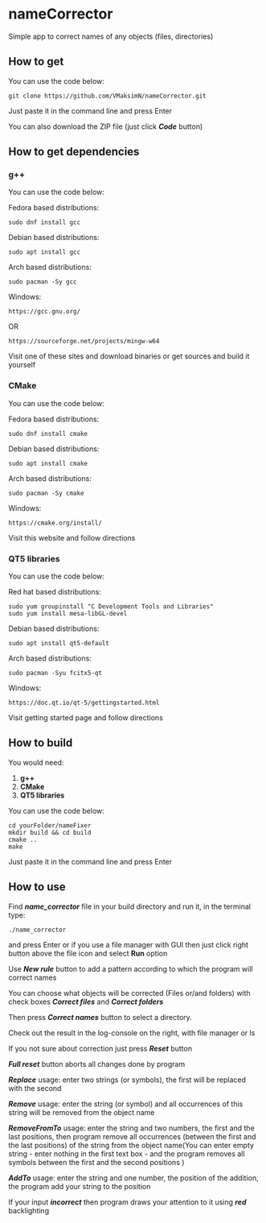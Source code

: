 # nameCorrector
Simple app to correct names of any objects (files, directories)

## How to get
You can use the code below:
    
    git clone https://github.com/VMaksimN/nameCorrector.git
    
Just paste it in the command line and press Enter

You can also download the ZIP file  (just click _**Code**_ button)

## How to get dependencies

### g++
You can use the code below:

Fedora based distributions:
	
	sudo dnf install gcc	
	
Debian based distributions:
	
	sudo apt install gcc
	
Arch based distributions:
	
	sudo pacman -Sy gcc
	
Windows:
	
	https://gcc.gnu.org/

OR

	https://sourceforge.net/projects/mingw-w64

Visit one of these sites and download binaries or get sources and build it yourself

### CMake
You can use the code below:

Fedora based distributions:
	
	sudo dnf install cmake	
	

Debian based distributions:
	
	sudo apt install cmake
	
	
Arch based distributions:
	
	sudo pacman -Sy cmake
	
Windows:
	
	https://cmake.org/install/
	
Visit this website and follow directions

### QT5 libraries
You can use the code below:

Red hat based distributions:
	
	sudo yum groupinstall "C Development Tools and Libraries"
	sudo yum install mesa-libGL-devel	
	

Debian based distributions:
	
	sudo apt install qt5-default
	
Arch based distributions:
	
	sudo pacman -Syu fcitx5-qt
	
Windows:
	
	https://doc.qt.io/qt-5/gettingstarted.html

Visit getting started page and follow directions
	

## How to build
You would need:

1. **g++**
2. **CMake**
3. **QT5 libraries**

You can use the code below:
	
	cd yourFolder/nameFixer
	mkdir build && cd build
	cmake ..
	make
	
Just paste it in the command line and press Enter

## How to use
Find **_name_corrector_** file in your build directory and run it, in the terminal type:
		
	./name_corrector			
		
and press Enter or if you use a file manager with GUI then just click right button above the file icon and select **Run** option


Use _**New rule**_ button to add a pattern according to which the program will correct names

You can choose what objects will be corrected (Files or/and folders) with check boxes **_Correct files_** and **_Correct folders_**

Then press _**Correct names**_ button to select a directory. 

Check out the result in the log-console on the right, with file manager or ls

If you not sure about correction just press _**Reset**_ button

_**Full reset**_ button aborts all changes done by program


_**Replace**_ usage: enter two strings (or symbols), the first will be replaced with the second

_**Remove**_ usage: enter the string (or symbol) and all occurrences of this string will be removed from the object name

_**RemoveFromTo**_ usage: enter the string and two numbers, the first and the last positions, then program remove all occurrences (between the first and the last positions) of the string from the object name(You can enter empty string - enter nothing in the first text box - and the program removes all symbols between the first and the second positions )

_**AddTo**_ usage: enter the string and one number, the position of the addition, the program add your string to the position 

If your input **_incorrect_** then program draws your attention to it using **_red_** backlighting
